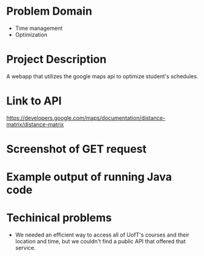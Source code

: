 # Problem Domain
- Time management
- Optimization

# Project Description
A webapp that utilizes the google maps api to optimize student's schedules.

# Link to API
https://developers.google.com/maps/documentation/distance-matrix/distance-matrix

# Screenshot of GET request

# Example output of running Java code

# Techinical problems
- We needed an efficient way to access all of UofT's courses and their location and time, but we couldn't find a public API that offered that service.